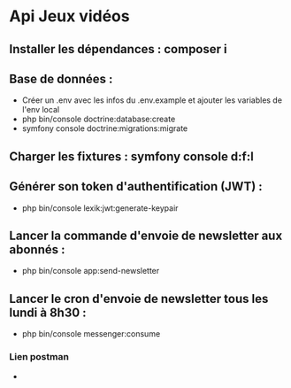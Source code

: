 # Api Jeux vidéos

## Installer les dépendances : composer i

## Base de données : 
- Créer un .env avec les infos du .env.example et ajouter les variables de l'env local
- php bin/console doctrine:database:create
- symfony console doctrine:migrations:migrate

## Charger les fixtures : symfony console d:f:l

## Générer son token d'authentification (JWT) :
- php bin/console lexik:jwt:generate-keypair

## Lancer la commande d'envoie de newsletter aux abonnés :
- php bin/console app:send-newsletter

## Lancer le cron d'envoie de newsletter tous les lundi à 8h30 :
- php bin/console messenger:consume

### Lien postman
- 